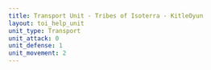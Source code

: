 ```yaml
---
title: Transport Unit - Tribes of Isoterra - KitleOyun
layout: toi_help_unit
unit_type: Transport
unit_attack: 0
unit_defense: 1
unit_movement: 2
---
```

